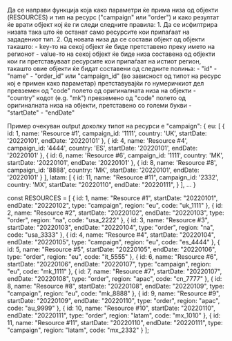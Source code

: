 
Да се направи функција која како параметри ќе прима низа од објекти (RESOURCES) и тип на ресурс ("campaign" или "order") и како резултат ќе врати објект кој ќе ги следи следните правила:
    1. Да се исфилтрира низата така што ќе останат само ресурсите кои припаѓаат на зададениот тип.
    2. Од новата низа да се состави објект од објекти такашто:
        - key-то на секој објект ќе биде претставено преку името на регионот
        - value-то на секој објект ќе биде низа составена од објекти кои ги претставуваат ресурсите кои припаѓаат на истиот регион,
        такашто овие објекти ќе бидат составени од следните полиња:
            - "id"
            - "name"
            - "order_id" или "campaign_id" (во зависност од типот на ресурс кој е примен како параметар) претставувајќи го нумеричкиот дел превземен од "code" полето од оригиналната низа на објекти
            - "country" кодот (e.g. "mk") превземено од "code" полето од оригиналната низа на објекти, претставено со големи букви
            - "startDate"
            - "endDate"
 
 Пример очекуван output доколку типот на ресурси е "campaign":
 {
  eu: [
    {
        id: 1,
        name: 'Resource #1',
        campaign_id: '1111',
        country: 'UK',
        startDate: '20220101',
        endDate: '20220101'
    },
    {
        id: 4,
        name: 'Resource #4',
        campaign_id: '4444',
        country: 'ES',
        startDate: '20220101',
        endDate: '20220101'
    },
    {
        id: 6,
        name: 'Resource #6',
        campaign_id: '1111',
        country: 'MK',
        startDate: '20220101',
        endDate: '20220101'
    },
    {
        id: 8,
        name: 'Resource #8',
        campaign_id: '8888',
        country: 'MK',
        startDate: '20220101',
        endDate: '20220101'
    }
  ],
  latam: [
    {
        id: 11,
        name: "Resource #11",
        campaign_id: '2332',
        country: 'MX',
        startDate: "20220110",
        endDate: "20220111",
    }
  ],
  ...
 }
 

const RESOURCES = [
  {
    id: 1,
    name: "Resource #1",
    startDate: "20220101",
    endDate: "20220102",
    type: "campaign",
    region: "eu",
    code: "uk_1111"
  },
  {
    id: 2,
    name: "Resource #2",
    startDate: "20220102",
    endDate: "20220103",
    type: "order",
    region: "na",
    code: "usa_2222"
  },
  {
    id: 3,
    name: "Resource #3",
    startDate: "20220103",
    endDate: "20220104",
    type: "order",
    region: "na",
    code: "usa_3333"
  },
  {
    id: 4,
    name: "Resource #4",
    startDate: "20220104",
    endDate: "20220105",
    type: "campaign",
    region: "eu",
    code: "es_4444"
  },
  {
    id: 5,
    name: "Resource #5",
    startDate: "20220105",
    endDate: "20220106",
    type: "order",
    region: "eu",
    code: "it_5555"
  },
  {
    id: 6,
    name: "Resource #6",
    startDate: "20220106",
    endDate: "20220107",
    type: "campaign",
    region: "eu",
    code: "mk_1111"
  },
  {
    id: 7,
    name: "Resource #7",
    startDate: "20220107",
    endDate: "20220108",
    type: "order",
    region: "apac",
    code: "cn_7777"
  },
  {
    id: 8,
    name: "Resource #8",
    startDate: "20220108",
    endDate: "20220109",
    type: "campaign",
    region: "eu",
    code: "mk_8888"
  },
  {
    id: 9,
    name: "Resource #9",
    startDate: "20220109",
    endDate: "20220110",
    type: "order",
    region: "apac",
    code: "au_9999"
  },
  {
    id: 10,
    name: "Resource #10",
    startDate: "20220110",
    endDate: "20220111",
    type: "order",
    region: "latam",
    code: "mx_1010"
  },
  {
    id: 11,
    name: "Resource #11",
    startDate: "20220110",
    endDate: "20220111",
    type: "campaign",
    region: "latam",
    code: "mx_2332"
  }
];